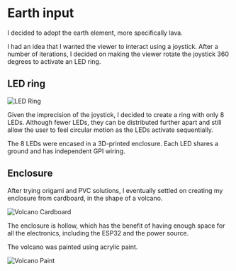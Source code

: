
# Earth input

I decided to adopt the earth element, more specifically lava. 

I had an idea that I wanted the viewer to interact using a joystick. After a number of iterations, I decided on making the viewer rotate the joystick 360 degrees to activate an LED ring.

## LED ring

![LED Ring](./docs/ring.png)

Given the imprecision of the joystick, I decided to create a ring with only 8 LEDs. Although fewer LEDs, they can be distributed further apart and still allow the user to feel circular motion as the LEDs activate sequentially.

The 8 LEDs were encased in a 3D-printed enclosure. Each LED shares a ground and has independent GPI wiring. 


## Enclosure

After trying origami and PVC solutions, I eventually settled on creating my enclosure from cardboard, in the shape of a volcano.

![Volcano Cardboard](./docs/volcano_cardboard.png)

The enclosure is hollow, which has the benefit of having enough space for all the electronics, including the ESP32 and the power source. 

The volcano was painted using acrylic paint. 

![Volcano Paint](./docs/volcano_painted.png)